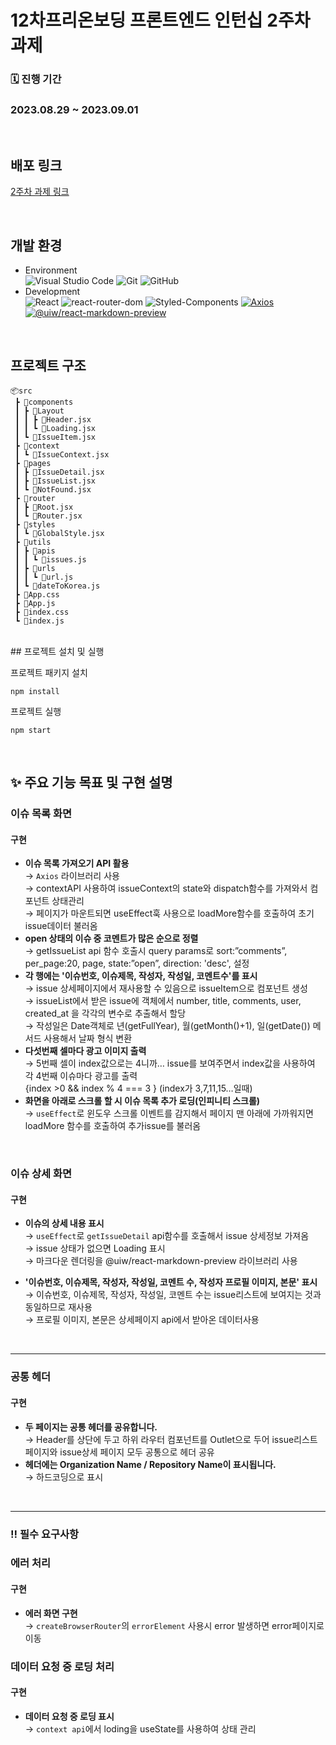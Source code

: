 # 12차프리온보딩 프론트엔드 인턴십 2주차 과제

### 🗓️ 진행 기간

### 2023.08.29 ~ 2023.09.01

</br>

## 배포 링크

[2주차 과제 링크](https://pre-onboarding-12th-2-drab.vercel.app/repos/facebook/react/issues)

</br>

## 개발 환경

- Environment  
  ![Visual Studio Code](https://img.shields.io/badge/Visual%20Studio%20Code-007ACC?style=for-the-badge&logo=visual-studio-code&logoColor=white)
  ![Git](https://img.shields.io/badge/Git-F05032?style=for-the-badge&logo=git&logoColor=white)
  ![GitHub](https://img.shields.io/badge/GitHub-181717?style=for-the-badge&logo=github&logoColor=white)
- Development  
  ![React](https://img.shields.io/badge/React-61DAFB?style=for-the-badge&logo=react&logoColor=white)
  ![react-router-dom](https://img.shields.io/badge/react--router--dom-CA4245?style=for-the-badge&logo=react-router&logoColor=white)
  ![Styled-Components](https://img.shields.io/badge/styled--components%20CSS-DB7093?style=for-the-badge&logo=styledcomponents&logoColor=white)
  [![Axios](https://img.shields.io/badge/Axios-00bfff?style=for-the-badge&logo=axios&logoColor=white)](https://github.com/axios/axios)
  [![@uiw/react-markdown-preview](https://img.shields.io/badge/@uiw/react--markdown--preview-00bfff?style=for-the-badge&logo=react&logoColor=white)](https://github.com/uiwjs/react-markdown-preview)

</br>

## 프로젝트 구조

```
📦src
 ┣ 📂components
 ┃ ┣ 📂Layout
 ┃ ┃ ┣ 📜Header.jsx
 ┃ ┃ ┗ 📜Loading.jsx
 ┃ ┗ 📜IssueItem.jsx
 ┣ 📂context
 ┃ ┗ 📜IssueContext.jsx
 ┣ 📂pages
 ┃ ┣ 📜IssueDetail.jsx
 ┃ ┣ 📜IssueList.jsx
 ┃ ┗ 📜NotFound.jsx
 ┣ 📂router
 ┃ ┣ 📜Root.jsx
 ┃ ┗ 📜Router.jsx
 ┣ 📂styles
 ┃ ┗ 📜GlobalStyle.jsx
 ┣ 📂utils
 ┃ ┣ 📂apis
 ┃ ┃ ┗ 📜issues.js
 ┃ ┣ 📂urls
 ┃ ┃ ┗ 📜url.js
 ┃ ┗ 📜dateToKorea.js
 ┣ 📜App.css
 ┣ 📜App.js
 ┣ 📜index.css
 ┗ 📜index.js
```

</br>
## 프로젝트 설치 및 실행

프로젝트 패키지 설치

```
npm install
```

프로젝트 실행

```
npm start
```

</br>

## ✨ 주요 기능 목표 및 구현 설명

### 이슈 목록 화면

#### 구현

- **이슈 목록 가져오기 API 활용**  
  → `Axios` 라이브러리 사용  
  → contextAPI 사용하여 issueContext의 state와 dispatch함수를 가져와서 컴포넌트 상태관리  
  → 페이지가 마운트되면 useEffect훅 사용으로 loadMore함수를 호출하여 초기 issue데이터 불러옴
- **open 상태의 이슈 중 코멘트가 많은 순으로 정렬**  
  → getIssueList api 함수 호출시 query params로 sort:”comments”, per_page:20, page, state:”open”, direction: 'desc', 설정
- **각 행에는 '이슈번호, 이슈제목, 작성자, 작성일, 코멘트수'를 표시**  
  → issue 상세페이지에서 재사용할 수 있음으로 issueItem으로 컴포넌트 생성  
  → issueList에서 받은 issue에 객체에서 number, title, comments, user, created_at 을 각각의 변수로 추출해서 할당  
  → 작성일은 Date객체로 년(getFullYear), 월(getMonth()+1), 일(getDate()) 메서드 사용해서 날짜 형식 변환
- **다섯번째 셀마다 광고 이미지 출력**  
  → 5번째 셀이 index값으로는 4니까… issue를 보여주면서 index값을 사용하여 각 4번째 이슈마다 광고를 출력  
  {index >0 && index % 4 === 3 } (index가 3,7,11,15…일때)
- **화면을 아래로 스크롤 할 시 이슈 목록 추가 로딩(인피니티 스크롤)**  
  → `useEffect`로 윈도우 스크롤 이벤트를 감지해서 페이지 맨 아래에 가까워지면 loadMore 함수를 호출하여 추가issue를 불러옴

</br>

### 이슈 상세 화면

#### 구현

- **이슈의 상세 내용 표시**  
  → `useEffect`로 `getIssueDetail` api함수를 호출해서 issue 상세정보 가져옴  
  → issue 상태가 없으면 Loading 표시  
  → 마크다운 렌더링을 @uiw/react-markdown-preview 라이브러리 사용
- **'이슈번호, 이슈제목, 작성자, 작성일, 코멘트 수, 작성자 프로필 이미지, 본문' 표시**  
   → 이슈번호, 이슈제목, 작성자, 작성일, 코멘트 수는 issue리스트에 보여지는 것과 동일하므로 재사용  
   → 프로필 이미지, 본문은 상세페이지 api에서 받아온 데이터사용

  </br>

---

### 공통 헤더

#### 구현

- **두 페이지는 공통 헤더를 공유합니다.**  
  → Header를 상단에 두고 하위 라우터 컴포넌트를 Outlet으로 두어 issue리스트페이지와 issue상세 페이지 모두 공통으로 헤더 공유
- **헤더에는 Organization Name / Repository Name이 표시됩니다.**  
  → 하드코딩으로 표시

</br>

---

### ‼️ 필수 요구사항

### 에러 처리

#### 구현

- **에러 화면 구현**  
  → `createBrowserRouter`의 `errorElement` 사용시 error 발생하면 error페이지로 이동

### 데이터 요청 중 로딩 처리

#### 구현

- **데이터 요청 중 로딩 표시**  
  → `context api`에서 loding을 useState를 사용하여 상태 관리
